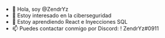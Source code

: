 - 👋 Hola, soy @ZendrYz
- 👀 Estoy interesado en la ciberseguridad
- 🌱 Estoy aprendiendo React e Inyecciones SQL
- 📫 Puedes contactar conmigo por Discord: ! ZendrYz#0911

<!---
ZendrYz/ZendrYz is a ✨ special ✨ repository because its `README.md` (this file) appears on your GitHub profile.
You can click the Preview link to take a look at your changes.
--->
